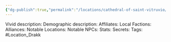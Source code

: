 ```yaml
---
{"dg-publish":true,"permalink":"/locations/cathedral-of-saint-vitruvio/","noteIcon":""}
---
```



Vivid description: 
Demographic description: 
Affiliates: 
Local Factions: 
Alliances: 
Notable Locations: 
Notable NPCs: 
Stats: 
Secrets: 
Tags: #Location_Drakk 